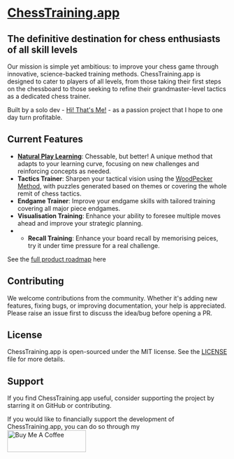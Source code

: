 # [ChessTraining.app](https://www.chesstraining.app)

## The definitive destination for chess enthusiasts of all skill levels

Our mission is simple yet ambitious: to improve your chess game through innovative, science-backed training methods. ChessTraining.app is designed to cater to players of all levels, from those taking their first steps on the chessboard to those seeking to refine their grandmaster-level tactics as a dedicated chess trainer.

Built by a solo dev - [Hi! That's Me!](https://github.com/KeeghanM/) - as a passion project that I hope to one day turn profitable.

## Current Features

- **[Natural Play Learning](https://chesstraining.app/about/features/natural-play-learning)**: Chessable, but better! A unique method that adapts to your learning curve, focusing on new challenges and reinforcing concepts as needed.
- **Tactics Trainer**: Sharpen your tactical vision using the [WoodPecker Method](https://chesstraining.app/about/features/woodpecker-method), with puzzles generated based on themes or covering the whole remit of chess tactics.
- **Endgame Trainer**: Improve your endgame skills with tailored training covering all major piece endgames.
- **Visualisation Training**: Enhance your ability to foresee multiple moves ahead and improve your strategic planning.
- - **Recall Training**: Enhance your board recall by memorising peices, try it under time pressure for a real challenge.

See the [full product roadmap](https://chesstraining.app/product-roadmap) here

## Contributing

We welcome contributions from the community. Whether it's adding new features, fixing bugs, or improving documentation, your help is appreciated. Please raise an issue first to discuss the idea/bug before opening a PR.

## License

ChessTraining.app is open-sourced under the MIT license. See the [LICENSE](LICENSE) file for more details.

## Support

If you find ChessTraining.app useful, consider supporting the project by starring it on GitHub or contributing.

<p>If you would like to financially support the development of ChessTraining.app, you can do so through my <br/>
<a href="https://www.buymeacoffee.com/KeeghanM" target="_blank"><img src="https://cdn.buymeacoffee.com/buttons/v2/default-yellow.png" alt="Buy Me A Coffee" style="height: 50px !important;width: 180px !important;" ></a></p>
